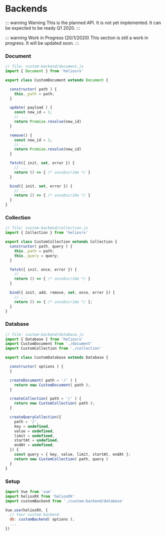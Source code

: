 # Backends

::: warning Warning
This is the planned API. It is not yet implemented. It can be expected to be ready Q1 2020.
:::


::: warning Work in Progress (20/1/2020)
This section is still a work in progress. It will be updated soon.
:::

### Document

```js
// file: custom-backend/document.js
import { Document } from 'heliosrx'

export class CustomDocument extends Document {

  constructor( path ) {
    this._path = path;
  }

  update( payload ) {
    const new_id = 1;
    // ...
    return Promise.resolve(new_id)
  }

  remove() {
    const new_id = 1;
    // ...
    return Promise.resolve(new_id)
  }

  fetch({ init, set, error }) {
    // ...
    return () => { /* unsubscribe */ }
  }

  bind({ init, set, error }) {
    // ...
    return () => { /* unsubscribe */ }
  }
}
```

### Collection

```js
// file: custom-backend/collection.js
import { Collection } from 'heliosrx'

export class CustomCollection extends Collection {
  constructor( path, query ) {
    this._path = path;
    this._query = query;
  }

  fetch({ init, once, error }) {
    // ...
    return () => { /* unsubscribe */ }
  }

  bind({ init, add, remove, set, once, error }) {
    // ...
    return () => { /* unsubscribe */ };
  }
}

```

### Database

```js
// file: custom-backend/database.js
import { Database } from 'heliosrx'
import CustomDocument from './document'
import CustomCollection from './collection'

export class CustomDatabase extends Database {

  constructor( options ) {
  }

  createDocument( path = '/' ) {
    return new CustomDocument( path );
  }

  createCollection( path = '/' ) {
    return new CustomCollection( path );
  }

  createQueryCollection({
    path = '/',
    key = undefined,
    value = undefined,
    limit = undefined,
    startAt = undefined,
    endAt = undefined,
  }) {
    const query = { key, value, limit, startAt, endAt };
    return new CustomCollection( path, query )
  }
}
```

### Setup

```js
import Vue from 'vue'
import heliosRX from 'heliosRX'
import customBackend from './custom-backend/database'

Vue.use(heliosRX, {
  // Your custom backend
  db: customBackend( options ),
  ...
})
```

<!-- TODO: db: firebaseBackend( rtdb ), -->
